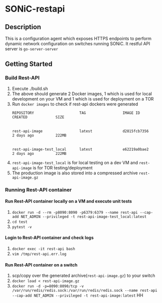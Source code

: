 # SONiC-restapi

## Description
This is a configuration agent which exposes HTTPS endpoints to perform dynamic network configuration on switches running SONiC. It restful API server is `go-server-server`

## Getting Started
### Build Rest-API
  1. Execute ./build.sh
  2. The above should generate 2 Docker images, 1 which is used for local development on your VM and 1 which is used for deployment on a TOR
  3. Run `docker images` to check if rest-api dockers were generated <br/>
      		<pre>`REPOSITORY                     TAG                 IMAGE ID            CREATED             SIZE` <br/>
		      `rest-api-image                 latest              d2815fcb7356        2 days ago          222MB` <br/>
          `rest-api-image-test_local      latest              e62219a0bae2        2 days ago          222MB`</pre>
  4. `rest-api-image-test_local` is for local testing on a dev VM and `rest-api-image` is for TOR testing/deployment
  5. The production image is also stored into a compressed archive `rest-api-image.gz`
### Running Rest-API container
#### Run Rest-API container locally on a VM and execute unit tests
  1. `docker run -d --rm -p8090:8090 -p6379:6379 --name rest-api --cap-add NET_ADMIN --privileged -t rest-api-image-test_local:latest`
  2. `cd test`
  3. `pytest -v`
  
####  Login to Rest-API container and check logs
  1. `docker exec -it rest-api bash`
  2. `vim /tmp/rest-api.err.log`
  
#### Run Rest-API container on a switch
  1. scp/copy over the generated archive(`rest-api-image.gz`) to your switch
  2. `docker load < rest-api-image.gz`
  3. `docker run -d -p=8090:8090/tcp -v /var/run/redis/redis.sock:/var/run/redis/redis.sock --name rest-api --cap-add NET_ADMIN --privileged -t rest-api-image:latest`
HH
